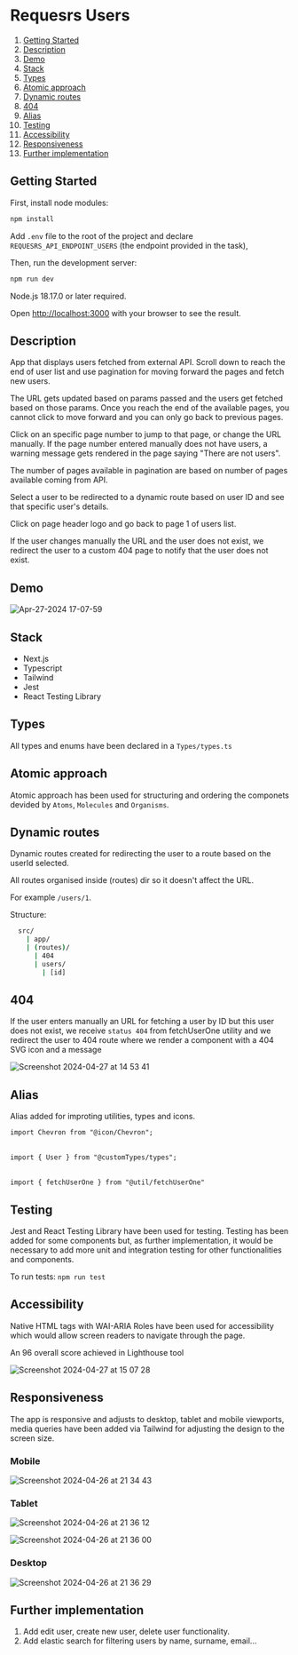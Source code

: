 # Requesrs Users

1. [Getting Started](#getting-started)
2. [Description](#description)
3. [Demo](#demo)
4. [Stack](#stack)
5. [Types](#types)
6. [Atomic approach](#atomic-approach)
7. [Dynamic routes](#dynamic-routes)
8. [404](#404)
9. [Alias](#alias)
10. [Testing](#testing)
11. [Accessibility](#accessibility)
12. [Responsiveness](#responsiveness)
13. [Further implementation](#further-implementation)

## Getting Started

First, install node modules:

```bash
npm install
```

Add `.env` file to the root of the project and declare `REQUESRS_API_ENDPOINT_USERS` (the endpoint provided in the task), 

Then, run the development server:

```bash
npm run dev
```

Node.js 18.17.0 or later required.

Open [http://localhost:3000](http://localhost:3000) with your browser to see the result.

## Description

App that displays users fetched from external API. Scroll down to reach the end of user list and use pagination for moving forward the pages and fetch new users.

The URL gets updated based on params passed and the users get fetched based on those params. Once you reach the end of the available pages, you cannot click to move forward and you can only go back to previous pages.

Click on an specific page number to jump to that page, or change the URL manually. If the page number entered manually does not have users, a warning message gets rendered in the page saying "There are not users".

The number of pages available in pagination are based on number of pages available coming from API.

Select a user to be redirected to a dynamic route based on user ID and see that specific user's details.

Click on page header logo and go back to page 1 of users list.

If the user changes manually the URL and the user does not exist, we redirect the user to a custom 404 page to notify that the user does not exist.

## Demo

![Apr-27-2024 17-07-59](https://github.com/david-lorenzo-vargas/Requesrs-Users/assets/72414745/7a134970-af87-425e-be98-dd176d7109e9)

## Stack

<ul>
  <li>Next.js</li>
  <li>Typescript</li>
  <li>Tailwind</li>
  <li>Jest</li>
  <li>React Testing Library</li>
</ul>

## Types

All types and enums have been declared in a `Types/types.ts`

## Atomic approach

Atomic approach has been used for structuring and ordering the componets devided by `Atoms`, `Molecules` and `Organisms`.

## Dynamic routes

Dynamic routes created for redirecting the user to a route based on the userId selected.

All routes organised inside (routes) dir so it doesn't affect the URL.

For example `/users/1`.

Structure:

```bash
  src/
    | app/
    | (routes)/
      | 404
      | users/
        | [id]
```       

## 404

If the user enters manually an URL for fetching a user by ID but this user does not exist, we receive `status 404` from fetchUserOne utility and we redirect the user to 404 route where we render a component with a 404 SVG icon and a message

![Screenshot 2024-04-27 at 14 53 41](https://github.com/david-lorenzo-vargas/Requesrs-Users/assets/72414745/e97a20e4-e177-4f18-a87f-bd4bebebcb53)

## Alias

Alias added for improting utilities, types and icons.

`import Chevron from "@icon/Chevron";`
<br>
<br>

`import { User } from "@customTypes/types";`
<br>
<br>

`import { fetchUserOne } from "@util/fetchUserOne"`

## Testing

Jest and React Testing Library have been used for testing. Testing has been added for some components but, as further implementation, it would be necessary to add more unit and integration testing for other functionalities and components.

To run tests: `npm run test`

## Accessibility

Native HTML tags with WAI-ARIA Roles have been used for accessibility which would allow screen readers to navigate through the page.

An 96 overall score achieved in Lighthouse tool

![Screenshot 2024-04-27 at 15 07 28](https://github.com/david-lorenzo-vargas/Requesrs-Users/assets/72414745/734770cc-d653-47b6-b503-ceff74a8a467)


## Responsiveness

The app is responsive and adjusts to desktop, tablet and mobile viewports, media queries have been added via Tailwind for adjusting the design to the screen size.

### Mobile

![Screenshot 2024-04-26 at 21 34 43](https://github.com/david-lorenzo-vargas/Requesrs-Users/assets/72414745/87cd776d-5aac-41f1-9e7b-18e387b9580b)

### Tablet

![Screenshot 2024-04-26 at 21 36 12](https://github.com/david-lorenzo-vargas/Requesrs-Users/assets/72414745/81afd7f4-337a-4adb-8998-9329f9731b69)

![Screenshot 2024-04-26 at 21 36 00](https://github.com/david-lorenzo-vargas/Requesrs-Users/assets/72414745/10de6763-5c6c-4d23-b80c-e4786412f589)

### Desktop

![Screenshot 2024-04-26 at 21 36 29](https://github.com/david-lorenzo-vargas/Requesrs-Users/assets/72414745/7076d860-2033-4247-ad5d-c1a27a791c8a)

## Further implementation

1. Add edit user, create new user, delete user functionality.
2. Add elastic search for filtering users by name, surname, email...
